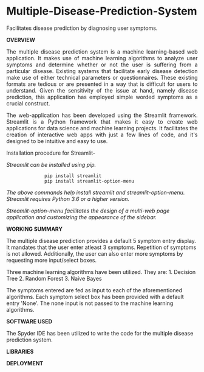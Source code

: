 # Multiple-Disease-Prediction-System
Facilitates disease prediction by diagnosing user symptoms. 

**OVERVIEW**

<p align="justify">The multiple disease prediction system is a machine learning-based web application. It makes use of machine learning algorithms to analyze user symptoms and determine whether or not the user is suffering from a particular disease.
Existing systems that facilitate early disease detection make use of either technical parameters or questionnaires. These existing formats are tedious or are presented in a way that is difficult for users to understand. Given the sensitivity of the issue at hand, namely disease prediction, this application has employed simple worded symptoms as a crucial construct. </p>

<p align="justify">The web-application has been developed using the Streamlit framework. Streamlit is a Python framework that makes it easy to create web applications for data science and machine learning projects. It facilitates the creation of interactive web apps with just a few lines of code, and it's designed to be intuitive and easy to use. </p>

Installation procedure for Streamlit-

_Streamlit can be installed using pip._

                  pip install streamlit
                  pip install streamlit-option-menu

_The above commands help install streamlit and streamlit-option-menu. Streamlit requires Python 3.6 or a higher version._

_Streamlit-option-menu facilitates the design of a multi-web page application and customizing the appearance of the sidebar._

**WORKING SUMMARY**

The multiple disease prediction provides a default 5 symptom entry display. It mandates that the user enter atleast 3 symptoms. Repetition of symptoms is not allowed. Additionally, the user can also enter more symptoms by requesting more input/select boxes.

Three machine learning algorithms have been utilized. They are:
                                                              1. Decision Tree
                                                              2. Random Forest
                                                              3. Naive Bayes
                                                                                                                           
The symptoms entered are fed as input to each of the aforementioned algorithms. Each symptom select box has been provided with a default entry 'None'. The none input is not passed to the machine learning algorithms.

**SOFTWARE USED**

The Spyder IDE has been utilized to write the code for the multiple disease prediction system.


**LIBRARIES**



**DEPLOYMENT**
